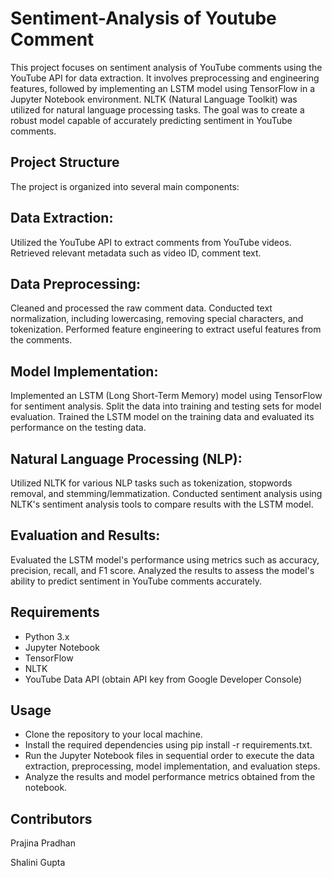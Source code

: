 # Sentiment-Analysis of Youtube Comment
This project focuses on sentiment analysis of YouTube comments using the YouTube API for data extraction. It involves preprocessing and engineering features, followed by implementing an LSTM model using TensorFlow in a Jupyter Notebook environment. NLTK (Natural Language Toolkit) was utilized for natural language processing tasks. The goal was to create a robust model capable of accurately predicting sentiment in YouTube comments.

## Project Structure
The project is organized into several main components:

## Data Extraction:
Utilized the YouTube API to extract comments from YouTube videos.
Retrieved relevant metadata such as video ID, comment text.

## Data Preprocessing:
Cleaned and processed the raw comment data.
Conducted text normalization, including lowercasing, removing special characters, and tokenization.
Performed feature engineering to extract useful features from the comments.

## Model Implementation:
Implemented an LSTM (Long Short-Term Memory) model using TensorFlow for sentiment analysis.
Split the data into training and testing sets for model evaluation.
Trained the LSTM model on the training data and evaluated its performance on the testing data.

## Natural Language Processing (NLP):
Utilized NLTK for various NLP tasks such as tokenization, stopwords removal, and stemming/lemmatization.
Conducted sentiment analysis using NLTK's sentiment analysis tools to compare results with the LSTM model.

## Evaluation and Results:
Evaluated the LSTM model's performance using metrics such as accuracy, precision, recall, and F1 score.
Analyzed the results to assess the model's ability to predict sentiment in YouTube comments accurately.

## Requirements
- Python 3.x
- Jupyter Notebook
- TensorFlow
- NLTK
- YouTube Data API (obtain API key from Google Developer Console)

## Usage
- Clone the repository to your local machine.
- Install the required dependencies using pip install -r requirements.txt.
- Run the Jupyter Notebook files in sequential order to execute the data extraction, preprocessing, model implementation, and evaluation steps.
- Analyze the results and model performance metrics obtained from the notebook.
  
## Contributors
Prajina Pradhan

Shalini Gupta
